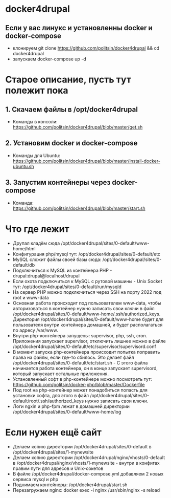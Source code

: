 # docker4drupal

## Если у вас линукс и установленны docker и docker-compose
 * клонируем git clone https://github.com/politsin/docker4drupal && cd docker4drupal
 * запускаем docker-compose up -d

# Старое описание, пусть тут полежит пока
## 1. Скачаем файлы в /opt/docker4drupal
 * Команды в консоли: https://github.com/politsin/docker4drupal/blob/master/get.sh

## 2. Установим docker и docker-compose
 * Команды для Ubuntu: https://github.com/politsin/docker4drupal/blob/master/install-docker-ubuntu.sh

## 3. Запустим контейнеры через docker-compose
 * Команда: https://github.com/politsin/docker4drupal/blob/master/start.sh
 
# Что где лежит
  * Друпал кладём сюда /opt/docker4drupal/sites/0-default/www-home/html
  * Конфигурация php/mysql тут: /opt/docker4drupal/sites/0-default/etc
  * MySQL сложит файлы своей базы сюда: /opt/docker4drupal/sites/0-default/db
  * Подключиться к MySQL из контейнера PHP - drupal:drupal@localhost/drupal
  * Если охота подключиться к MySQL с рутовой машины - Unix Socket тут: /opt/docker4drupal/sites/0-default/run/mysqld
  * На сервер PHP можно подключиться через SSH на порту 2022 под root и www-data
  * Основная работа происходит под пользователем www-data, чтобы авторизоваться в контейнер нужно записать свои ключи в файл /opt/docker4drupal/sites/0-default/www-home/.ssh/authorized_keys. Директория /opt/docker4drupal/sites/0-default/www-home будет для пользователя внутри контейнера домашней, и будет располагаться по адресу /var/www.
  * Внутри php-контейнера запущены: supervisor, php, ssh, cron. Приложения запускает supervisor, отключить лишнее можно в файле /opt/docker4drupal/sites/0-default/etc/supervisor/supervisord.conf
  * В момент запуска php-контейнера происходит попытка поправить права на файлы, если где-то сбилось. Это делает файл /opt/docker4drupal/sites/0-default/etc/start.sh - С этого файла начинается работа контейнера, он в конце запускает supervisord, который запускает остальные приложения.
  * Установленный софт в php-контейнере можно посмотреть тут: https://github.com/politsin/docker-php/blob/master/Dockerfile
  * Под root на php-контейнер может понадобиться попасть для установки софта, для этого в файл /opt/docker4drupal/sites/0-default/root/.ssh/authorized_keys нужно записать свои ключи.
  * Логи ngxin и php-fpm лежат в домашней директории /opt/docker4drupal/sites/0-default/www-home/log
# Если нужен ещё сайт
  * Делаем копию директории /opt/docker4drupal/sites/0-default в /opt/docker4drupal/sites/1-mynewsite
  * Делаем копию директории /opt/docker4drupal/nginx/vhosts/0-default в /opt/docker4drupal/nginx/vhosts/1-mynewsite - внутри в конфигах правим пути для адресов и Unix-сокетов
  * В файле /opt/docker4drupal/docker-compose.yml добавляем 2 новых сервиса mysql и php
  * Поднимаем контейнеры: /opt/docker4drupal/start.sh
  * Перезагружаем nginx: docker exec -i nginx /usr/sbin/nginx -s reload
